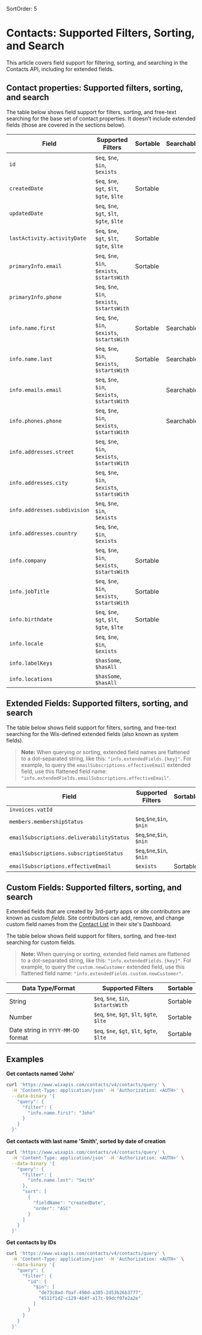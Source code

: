 SortOrder: 5

# Contacts: Supported Filters, Sorting, and Search

This article covers field support for filtering, sorting, and searching
in the Contacts API,
including for extended fields.

## Contact properties: Supported filters, sorting, and search

The table below shows field support for filters, sorting,
and free-text searching
for the base set of contact properties.
It doesn't include extended fields (those are covered in the sections below).

| Field                        | Supported Filters                             | Sortable | Searchable |
| ---------------------------- | --------------------------------------------- | -------- | ---------- |
| `id`                         | `$eq`, `$ne`, `$in`, `$exists`                |          |            |
| `createdDate`                | `$eq`, `$ne`, `$gt`, `$lt`, `$gte`, `$lte`    | Sortable |            |
| `updatedDate`                | `$eq`, `$ne`, `$gt`, `$lt`, `$gte`, `$lte`    |          |            |
| `lastActivity.activityDate`  | `$eq`, `$ne`, `$gt`, `$lt`, `$gte`, `$lte`    | Sortable |            |
| `primaryInfo.email`          | `$eq`, `$ne`, `$in`, `$exists`, `$startsWith` | Sortable |            |
| `primaryInfo.phone`          | `$eq`, `$ne`, `$in`, `$exists`, `$startsWith` |          |            |
| `info.name.first`            | `$eq`, `$ne`, `$in`, `$exists`, `$startsWith` | Sortable | Searchable |
| `info.name.last`             | `$eq`, `$ne`, `$in`, `$exists`, `$startsWith` | Sortable | Searchable |
| `info.emails.email`          | `$eq`, `$ne`, `$in`, `$exists`, `$startsWith` |          | Searchable |
| `info.phones.phone`          | `$eq`, `$ne`, `$in`, `$exists`, `$startsWith` |          | Searchable |
| `info.addresses.street`      | `$eq`, `$ne`, `$in`, `$exists`, `$startsWith` |          |            |
| `info.addresses.city`        | `$eq`, `$ne`, `$in`, `$exists`, `$startsWith` |          |            |
| `info.addresses.subdivision` | `$eq`, `$ne`, `$in`, `$exists`                |          |            |
| `info.addresses.country`     | `$eq`, `$ne`, `$in`, `$exists`                |          |            |
| `info.company`               | `$eq`, `$ne`, `$in`, `$exists`, `$startsWith` | Sortable |            |
| `info.jobTitle`              | `$eq`, `$ne`, `$in`, `$exists`, `$startsWith` | Sortable |            |
| `info.birthdate`             | `$eq`, `$ne`, `$gt`, `$lt`, `$gte`, `$lte`    | Sortable |            |
| `info.locale`                | `$eq`, `$ne`, `$in`, `$exists`                |          |            |
| `info.labelKeys`             | `$hasSome`, `$hasAll`                         |          |            |
| `info.locations`             | `$hasSome`, `$hasAll`                         |          |            |

## Extended Fields: Supported filters, sorting, and search

The table below shows field support for filters, sorting,
and free-text searching
for the Wix-defined extended fields (also known as system fields).

> **Note:**
> When querying or sorting,
> extended field names are flattened to a dot-separated string, like this:
> `"info.extendedFields.{key}"`.
> For example, to query the `emailSubscriptions.effectiveEmail` extended field,
> use this flattened field name:
> `"info.extendedFields.emailSubscriptions.effectiveEmail"`.

| Field                                     | Supported Filters         | Sortable | Searchable |
| ----------------------------------------- | ------------------------- | -------- | ---------- |
| `invoices.vatId`                          |                           |          |            |
| `members.membershipStatus`                | `$eq`,`$ne`,`$in`, `$nin` |          |            |
| `emailSubscriptions.deliverabilityStatus` | `$eq`,`$ne`,`$in`, `$nin` |          |            |
| `emailSubscriptions.subscriptionStatus`   | `$eq`,`$ne`,`$in`, `$nin` |          |            |
| `emailSubscriptions.effectiveEmail`       | `$exists`                 | Sortable |            |

## Custom Fields: Supported filters, sorting, and search

Extended fields that are created by 3rd-party apps or site contributors
are known as _custom fields_.
Site contributors can add, remove, and change custom field names
from the
[Contact List](https://www.wix.com/my-account/site-selector/?buttonText=Select%20Site&title=Select%20a%20Site&autoSelectOnSingleSite=true&actionUrl=https:%2F%2Fwww.wix.com%2Fdashboard%2F%7B%7BmetaSiteId%7D%7D%2Fcontacts)
in their site's Dashboard.

The table below shows field support for filters, sorting,
and free-text searching
for custom fields.

> **Note:**
> When querying or sorting,
> extended field names are flattened to a dot-separated string, like this:
> `"info.extendedFields.{key}"`.
> For example, to query the `custom.newCustomer` extended field,
> use this flattened field name:
> `"info.extendedFields.custom.newCustomer"`.

| Data Type/Format                   | Supported Filters                          | Sortable |
| ---------------------------------- | ------------------------------------------ | -------- |
| String                             | `$eq`, `$ne`, `$in`, `$startsWith`         | Sortable |
| Number                             | `$eq`, `$ne`, `$gt`, `$lt`, `$gte`, `$lte` | Sortable |
| Date string in `YYYY-MM-DD` format | `$eq`, `$ne`, `$gt`, `$lt`, `$gte`, `$lte` | Sortable |

## Examples

**Get contacts named 'John'**

```sh
curl 'https://www.wixapis.com/contacts/v4/contacts/query' \
  -H 'Content-Type: application/json' -H 'Authorization: <AUTH>' \
  --data-binary '{
    "query": {
      "filter": {
        "info.name.first": "John"
      }
    }
  }'
```

**Get contacts with last name 'Smith', sorted by date of creation**

```sh
curl 'https://www.wixapis.com/contacts/v4/contacts/query' \
  -H 'Content-Type: application/json' -H 'Authorization: <AUTH>' \
  --data-binary '{
    "query": {
      "filter": {
        "info.name.last": "Smith"
      },
      "sort": [
        {
          "fieldName": "createdDate",
          "order": "ASC"
        }
      ]
    }
  }'
```

**Get contacts by IDs**

```sh
curl 'https://www.wixapis.com/contacts/v4/contacts/query' \
  -H 'Content-Type: application/json' -H 'Authorization: <AUTH>' \
  --data-binary '{
    "query": {
      "filter": {
        "id": {
          "$in": [
            "de73c8ad-fbaf-490d-a385-2d53b26b3777",
            "4511f1d2-c129-4b4f-a17c-99dcf07e2a2e"
          ]
        }
      }
    }
  }'
```
